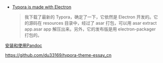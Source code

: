 * [Typora is made with Electron](https://twitter.com/lichuang/status/1357234611063975936)

  > 我下载了最新的 Typora，确定了一下，它依然是 Electron 开发的。它的源码在 resources 目录中，经过了 asar 打包，可以用 asar extract app.asar app 解压出来。另外，它的发布版是用 electron-packager 打包的。

[安装和使用Pandoc](https://www.typora.net/378.html)

https://github.com/du33169/typora-theme-essay_cn
